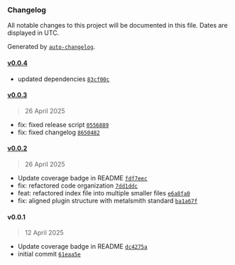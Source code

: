 ### Changelog

All notable changes to this project will be documented in this file. Dates are displayed in UTC.

Generated by [`auto-changelog`](https://github.com/CookPete/auto-changelog).

#### [v0.0.4](https://github.com/wernerglinka/metalsmith-simple-pagination/compare/v0.0.3...v0.0.4)

- updated dependencies
  [`83cf00c`](https://github.com/wernerglinka/metalsmith-simple-pagination/commit/83cf00c42ea7982b0c7f96cbafff1e59f1c7516d)

#### [v0.0.3](https://github.com/wernerglinka/metalsmith-simple-pagination/compare/v0.0.2...v0.0.3)

> 26 April 2025

- fix: fixed release script
  [`0556889`](https://github.com/wernerglinka/metalsmith-simple-pagination/commit/05568899cefa844ec2ca4bcae4f83d9454ae6056)
- fix: fixed changelog
  [`8650482`](https://github.com/wernerglinka/metalsmith-simple-pagination/commit/865048293e14af4a5e69585bee0b43affcf594e2)

#### [v0.0.2](https://github.com/wernerglinka/metalsmith-simple-pagination/compare/v0.0.1...v0.0.2)

> 26 April 2025

- Update coverage badge in README
  [`fdf7eec`](https://github.com/wernerglinka/metalsmith-simple-pagination/commit/fdf7eece78b99d48f3f80abfa801da2376e7f92e)
- fix: refactored code organization
  [`7dd1ddc`](https://github.com/wernerglinka/metalsmith-simple-pagination/commit/7dd1ddc564cfac5ff408b6c087c471fd02582588)
- feat: refactored index file into multiple smaller files
  [`e6a8fa0`](https://github.com/wernerglinka/metalsmith-simple-pagination/commit/e6a8fa0e3412eee435295feaba3f58de8d18a6fa)
- fix: aligned plugin structure with metalsmith standard
  [`ba1a67f`](https://github.com/wernerglinka/metalsmith-simple-pagination/commit/ba1a67f2aced6e77726d458d22d10409ae5325f3)

#### v0.0.1

> 12 April 2025

- Update coverage badge in README
  [`dc4275a`](https://github.com/wernerglinka/metalsmith-simple-pagination/commit/dc4275a18a5ae0d1b44597637f7d4d7493389cbb)
- initial commit
  [`61eaa5e`](https://github.com/wernerglinka/metalsmith-simple-pagination/commit/61eaa5e00ccb59b28c2dba9aafe8f0b243097397)
